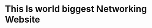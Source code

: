 <html>
  <head>
    <title>Menagement Network Website</title>
  </head>
  <body>
<h1>This Is world biggest Networking Website</h1>
  </body>
</html>
